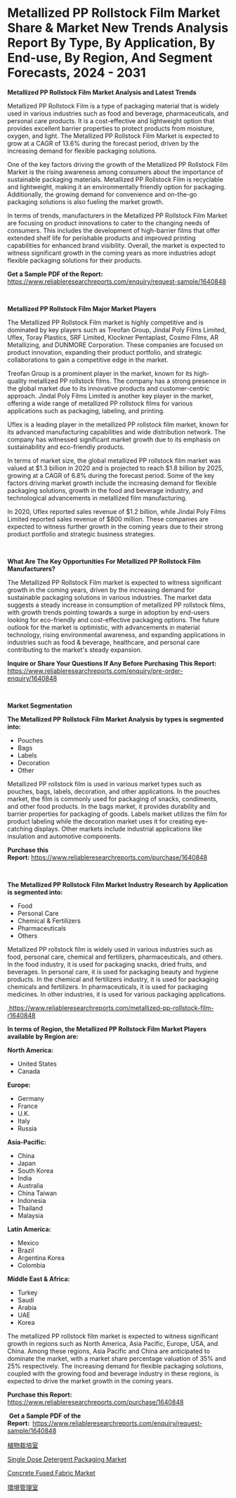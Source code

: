 <p><h1>Metallized PP Rollstock Film Market Share & Market New Trends Analysis Report By Type, By Application, By End-use, By Region, And Segment Forecasts, 2024 - 2031</h1></p><p><strong>Metallized PP Rollstock Film Market Analysis and Latest Trends</strong></p>
<p><p>Metallized PP Rollstock Film is a type of packaging material that is widely used in various industries such as food and beverage, pharmaceuticals, and personal care products. It is a cost-effective and lightweight option that provides excellent barrier properties to protect products from moisture, oxygen, and light. The Metallized PP Rollstock Film Market is expected to grow at a CAGR of 13.6% during the forecast period, driven by the increasing demand for flexible packaging solutions.</p><p>One of the key factors driving the growth of the Metallized PP Rollstock Film Market is the rising awareness among consumers about the importance of sustainable packaging materials. Metallized PP Rollstock Film is recyclable and lightweight, making it an environmentally friendly option for packaging. Additionally, the growing demand for convenience and on-the-go packaging solutions is also fueling the market growth.</p><p>In terms of trends, manufacturers in the Metallized PP Rollstock Film Market are focusing on product innovations to cater to the changing needs of consumers. This includes the development of high-barrier films that offer extended shelf life for perishable products and improved printing capabilities for enhanced brand visibility. Overall, the market is expected to witness significant growth in the coming years as more industries adopt flexible packaging solutions for their products.</p></p>
<p><strong>Get a Sample PDF of the Report:&nbsp;</strong> <a href="https://www.reliableresearchreports.com/enquiry/request-sample/1640848">https://www.reliableresearchreports.com/enquiry/request-sample/1640848</a></p>
<p>&nbsp;</p>
<p><strong>Metallized PP Rollstock Film Major Market Players</strong></p>
<p><p>The Metallized PP Rollstock Film market is highly competitive and is dominated by key players such as Treofan Group, Jindal Poly Films Limited, Uflex, Toray Plastics, SRF Limited, Klockner Pentaplast, Cosmo Films, AR Metallizing, and DUNMORE Corporation. These companies are focused on product innovation, expanding their product portfolio, and strategic collaborations to gain a competitive edge in the market.</p><p>Treofan Group is a prominent player in the market, known for its high-quality metallized PP rollstock films. The company has a strong presence in the global market due to its innovative products and customer-centric approach. Jindal Poly Films Limited is another key player in the market, offering a wide range of metallized PP rollstock films for various applications such as packaging, labeling, and printing.</p><p>Uflex is a leading player in the metallized PP rollstock film market, known for its advanced manufacturing capabilities and wide distribution network. The company has witnessed significant market growth due to its emphasis on sustainability and eco-friendly products. </p><p>In terms of market size, the global metallized PP rollstock film market was valued at $1.3 billion in 2020 and is projected to reach $1.8 billion by 2025, growing at a CAGR of 6.8% during the forecast period. Some of the key factors driving market growth include the increasing demand for flexible packaging solutions, growth in the food and beverage industry, and technological advancements in metallized film manufacturing.</p><p>In 2020, Uflex reported sales revenue of $1.2 billion, while Jindal Poly Films Limited reported sales revenue of $800 million. These companies are expected to witness further growth in the coming years due to their strong product portfolio and strategic business strategies.</p></p>
<p>&nbsp;</p>
<p><strong>What Are The Key Opportunities For Metallized PP Rollstock Film Manufacturers?</strong></p>
<p><p>The Metallized PP Rollstock Film market is expected to witness significant growth in the coming years, driven by the increasing demand for sustainable packaging solutions in various industries. The market data suggests a steady increase in consumption of metallized PP rollstock films, with growth trends pointing towards a surge in adoption by end-users looking for eco-friendly and cost-effective packaging options. The future outlook for the market is optimistic, with advancements in material technology, rising environmental awareness, and expanding applications in industries such as food & beverage, healthcare, and personal care contributing to the market's steady expansion.</p></p>
<p><strong>Inquire or Share Your Questions If Any Before Purchasing This Report:</strong> <a href="https://www.reliableresearchreports.com/enquiry/pre-order-enquiry/1640848">https://www.reliableresearchreports.com/enquiry/pre-order-enquiry/1640848</a></p>
<p>&nbsp;</p>
<p><strong>Market Segmentation</strong></p>
<p><strong>The Metallized PP Rollstock Film Market Analysis by types is segmented into:</strong></p>
<p><ul><li>Pouches</li><li>Bags</li><li>Labels</li><li>Decoration</li><li>Other</li></ul></p>
<p><p>Metallized PP rollstock film is used in various market types such as pouches, bags, labels, decoration, and other applications. In the pouches market, the film is commonly used for packaging of snacks, condiments, and other food products. In the bags market, it provides durability and barrier properties for packaging of goods. Labels market utilizes the film for product labeling while the decoration market uses it for creating eye-catching displays. Other markets include industrial applications like insulation and automotive components.</p></p>
<p><strong>Purchase this Report:&nbsp;</strong><a href="https://www.reliableresearchreports.com/purchase/1640848">https://www.reliableresearchreports.com/purchase/1640848</a></p>
<p>&nbsp;</p>
<p><strong>The Metallized PP Rollstock Film Market Industry Research by Application is segmented into:</strong></p>
<p><ul><li>Food</li><li>Personal Care</li><li>Chemical & Fertilizers</li><li>Pharmaceuticals</li><li>Others</li></ul></p>
<p><p>Metallized PP rollstock film is widely used in various industries such as food, personal care, chemical and fertilizers, pharmaceuticals, and others. In the food industry, it is used for packaging snacks, dried fruits, and beverages. In personal care, it is used for packaging beauty and hygiene products. In the chemical and fertilizers industry, it is used for packaging chemicals and fertilizers. In pharmaceuticals, it is used for packaging medicines. In other industries, it is used for various packaging applications.</p></p>
<p><a href="https://www.reliableresearchreports.com/metallized-pp-rollstock-film-r1640848">&nbsp;https://www.reliableresearchreports.com/metallized-pp-rollstock-film-r1640848</a></p>
<p><strong>In terms of Region, the Metallized PP Rollstock Film Market Players available by Region are:</strong></p>
<p>
    <p> <strong> North America: </strong>
        <ul>
            <li>United States</li>
            <li>Canada</li>
        </ul>
        </p> 
    <p> <strong> Europe: </strong>
        <ul>
            <li>Germany</li>
            <li>France</li>
            <li>U.K.</li>
            <li>Italy</li>
            <li>Russia</li>
        </ul>
        </p> 
    <p> <strong> Asia-Pacific: </strong>
        <ul>
            <li>China</li>
            <li>Japan</li>
            <li>South Korea</li>
            <li>India</li>
            <li>Australia</li>
            <li>China Taiwan</li>
            <li>Indonesia</li>
            <li>Thailand</li>
            <li>Malaysia</li>
        </ul>
        </p> 
    <p> <strong> Latin America: </strong>
        <ul>
            <li>Mexico</li>
            <li>Brazil</li>
            <li>Argentina Korea</li>
            <li>Colombia</li>
        </ul>
        </p> 
    <p> <strong> Middle East & Africa: </strong>
        <ul>
            <li>Turkey</li>
            <li>Saudi</li>
            <li>Arabia</li>
            <li>UAE</li>
            <li>Korea</li>
        </ul>
    </p>
    </p>
<p><p>The metallized PP rollstock film market is expected to witness significant growth in regions such as North America, Asia Pacific, Europe, USA, and China. Among these regions, Asia Pacific and China are anticipated to dominate the market, with a market share percentage valuation of 35% and 25% respectively. The increasing demand for flexible packaging solutions, coupled with the growing food and beverage industry in these regions, is expected to drive the market growth in the coming years.</p></p>
<p><strong>Purchase this Report: </strong><a href="https://www.reliableresearchreports.com/purchase/1640848">https://www.reliableresearchreports.com/purchase/1640848</a></p>
<p>&nbsp;<strong>Get a Sample PDF of the Report:&nbsp;&nbsp;</strong><a href="https://www.reliableresearchreports.com/enquiry/request-sample/1640848">https://www.reliableresearchreports.com/enquiry/request-sample/1640848</a></p>
<p><strong></strong></p>
<p><p><a href="https://github.com/DeonBoer2023/Market-Research-Report-List-1/blob/main/2097991136394.md">植物栽培室</a></p><p><a href="https://github.com/almainyongb/Market-Research-Report-List-1/blob/main/single-dose-detergent-packaging-market.md">Single Dose Detergent Packaging Market</a></p><p><a href="https://github.com/kimjmgeh81/Market-Research-Report-List-1/blob/main/concrete-fused-fabric-market.md">Concrete Fused Fabric Market</a></p><p><a href="https://github.com/dawson566/Market-Research-Report-List-1/blob/main/4930977136393.md">環境管理室</a></p></p>